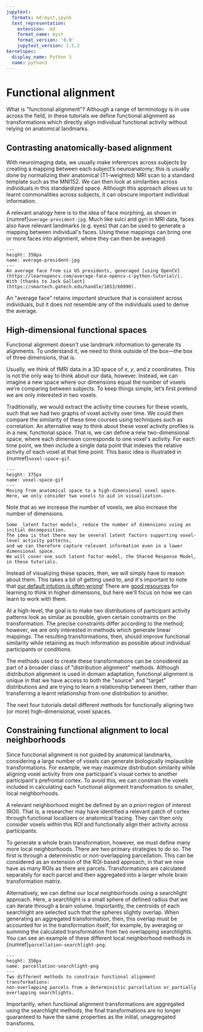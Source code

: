 ```yaml
---
jupytext:
  formats: md:myst,ipynb
  text_representation:
    extension: .md
    format_name: myst
    format_version: '0.9'
    jupytext_version: 1.5.2
kernelspec:
  display_name: Python 3
  name: python3
---
```


# Functional alignment

What is "functional alignment"?
Although a range of terminology is in use across the field,
in these tutorials we define functional alignment as transformations which directly align individual functional activity without relying on anatomical landmarks.

## Contrasting anatomically-based alignment

With neuroimaging data, we usually make inferences across subjects by creating a mapping between each subject’s neuroanatomy;
this is usually done by normalizing their anatomical (T1-weighted) MRI scan to a standard template such as the MNI152.
We can then look at similarities across individuals in this standardized space.
Although this approach allows us to learnt commonalities across subjects, it can obscure important individual information.

A relevant analogy here is to the idea of face morphing,
as shown in {numref}`average-president-jpg`.
Much like sulci and gyri in MRI data,
faces also have relevant landmarks (e.g. eyes) that can be used to generate a mapping between individual's faces.
Using these mappings can bring one or more faces into alignment, where they can then be averaged.

```{figure} ../images/average-president.jpg
---
height: 350px
name: average-president-jpg
---
An average face from six US presidents, generaged [using OpenCV](https://learnopencv.com/average-face-opencv-c-python-tutorial/).
With [thanks to Jack Gallant](https://smartech.gatech.edu/handle/1853/60990).
```

An "average face" retains important structure that is consistent across individuals,
but it does not resemble any of the individuals used to derive the average.

## High-dimensional functional spaces

Functional alignment doesn't use landmark information to generate its alignments.
To understand it, we need to think outside of the box—the box of three dimensions, that is.

Usually, we think of fMRI data in a 3D space of _x_, _y_, and _z_ coordinates.
This is not the only way to think about our data, however.
Instead, we can imagine a new space where our dimensions equal the number of voxels we’re comparing between subjects.
To keep things simple, let’s first pretend we are only interested in two voxels.

Traditionally, we would extract the activity time courses for these voxels,
such that we had two graphs of voxel activity over time.
We could then compare the similarity of these time courses using techniques such as correlation.
An alternative way to think about these voxel activity profiles is in a new, functional space.
That is, we can define a new two-dimensional space,
where each dimension corresponds to one voxel's activity.
For each time point,
we then include a single data point that indexes the relative activity of each voxel at that time point.
This basic idea is illustrated in {numref}`voxel-space-gif`.

```{figure} ../images/voxel_space.gif
---
height: 375px
name: voxel-space-gif
---
Moving from anatomical space to a high-dimensional voxel space.
Here, we only consider two voxels to aid in visualization.
```

Note that as we increase the number of voxels, we also increase the number of dimensions.

```{margin}
Some _latent factor models_ reduce the number of dimensions using an initial decomposition.
The idea is that there may be several latent factors supporting voxel-level activity patterns,
and we can therefore capture relevant information even in a lower dimensional space.
We will cover one such latent factor model, the Shared Response Model, in these tutorials.
```

Instead of visualizing these spaces, then, we will simply have to reason about them.
This takes a bit of getting used to,
and it's important to note that [our default intution is often wrong](https://marckhoury.github.io/blog/counterintuitive-properties-of-high-dimensional-space)!
There are [good resources](https://www.youtube.com/watch?v=zwAD6dRSVyI) for learning to think in higher dimensions,
but here we'll focus on how we can learn to work with them.

At a high-level, the goal is to make two distributions of participant activity patterns look as similar as possible,
given certain constraints on the transformation.
The precise constraints differ according to the method; however, we are only interested in methods which generate linear mappings.
The resulting transformations, then, should improve functional similarity while retaining as much information as possible about individual participants or conditions.

The methods used to create these transformations can be considered as part of a broader class of "distribution alignment" methods.
Although distribution alignment is used in domain adaptation,
functional alignment is unique in that we have access to both the "source" and "target" distributions and are trying to learn a relationship between them,
rather than transferring a learnt relationship from one distribution to another.

The next four tutorials detail different methods for functionally aligning two (or more) high-dimensional, voxel spaces.

## Constraining functional alignment to local neighborhoods

Since functional alignment is not guided by anatomical landmarks,
considering a large number of voxels can generate biologically implausible transformations.
For example, we may maximize distribution similarity while aligning voxel activity from one participant's visual cortex to another participant's prefrontal cortex.
To avoid this, we can constrain the voxels included in calculating each functional alignment transformation to smaller, local neighborhoods.

A relevant neighborhood might be defined by an _a priori_ region of interest (ROI).
That is, a researcher may have identified a relevant patch of cortex through functional localizers or anatomical tracing.
They can then only consider voxels within this ROI and functionally align their activity across participants.

To generate a whole brain transformation, however, we must define many more local neighborhoods.
There are two primary strategies to do so.
The first is through a deterministic or non-overlapping parcellation.
This can be considered as an extension of the ROI-based approach, in that we now have as many ROIs as there are parcels.
Transformations are calculated separately for each parcel and then aggregated into a larger whole brain transformation matrix.

Alternatively, we can define our local neighborhoods using a searchlight approach.
Here, a searchlight is a small sphere of defined radius that we can iterate through a brain volume.
Importantly, the centroids of each searchlight are selected such that the spheres slightly overlap.
When generating an aggregated transformation, then, this overlap must be accounted for in the transformation itself;
for example, by averaging or summing the calculated transformation from two overlapping searchlights.
You can see an example of these different local neighborhood methods in {numref}`parcellation-searchlight-png`.

```{figure} ../images/parcellation_v_searchlight.png
---
height: 350px
name: parcellation-searchlight-png
---
Two different methods to constrain functional alignment transformations:
non-overlapping parcels from a deterministic parcellation or partially overlapping searchlights.
```

Importantly, when functional alignment transformations are aggregated using the searchlight methods,
the final transformations are no longer guaranteed to have the same properties as the initial, unaggregated transforms.